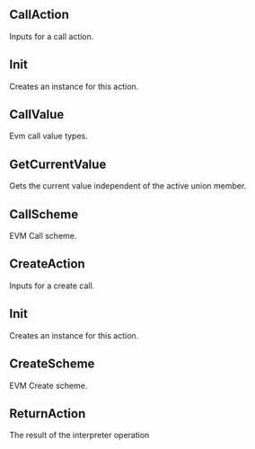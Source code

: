 ## CallAction
Inputs for a call action.

## Init
Creates an instance for this action.

## CallValue
Evm call value types.

## GetCurrentValue
Gets the current value independent of the active union member.

## CallScheme
EVM Call scheme.

## CreateAction
Inputs for a create call.

## Init
Creates an instance for this action.

## CreateScheme
EVM Create scheme.

## ReturnAction
The result of the interpreter operation

